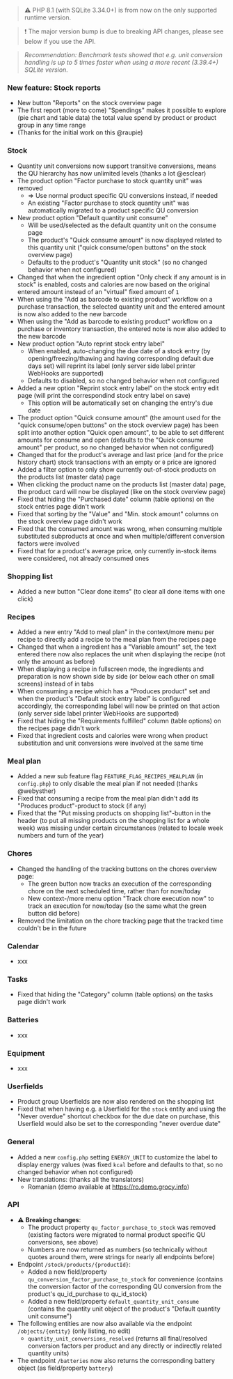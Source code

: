 > ⚠️ PHP 8.1 (with SQLite 3.34.0+) is from now on the only supported runtime version.

> ❗ The major version bump is due to breaking API changes, please see below if you use the API.

> _Recommendation: Benchmark tests showed that e.g. unit conversion handling is up to 5 times faster when using a more recent (3.39.4+) SQLite version._

### New feature: Stock reports

- New button "Reports" on the stock overview page
- The first report (more to come) "Spendings" makes it possible to explore (pie chart and table data) the total value spend by product or product group in any time range
- (Thanks for the initial work on this @raupie)

### Stock

- Quantity unit conversions now support transitive conversions, means the QU hierarchy has now unlimited levels (thanks a lot @esclear)
- The product option "Factor purchase to stock quantity unit" was removed
  - => Use normal product specific QU conversions instead, if needed
  - An existing "Factor purchase to stock quantity unit" was automatically migrated to a product specific QU conversion
- New product option "Default quantity unit consume"
  - Will be used/selected as the default quantity unit on the consume page
  - The product's "Quick consume amount" is now displayed related to this quantity unit ("quick consume/open buttons" on the stock overview page)
  - Defaults to the product's "Quantity unit stock" (so no changed behavior when not configured)
- Changed that when the ingredient option "Only check if any amount is in stock" is enabled, costs and calories are now based on the original entered amount instead of an "virtual" fixed amount of `1`
- When using the "Add as barcode to existing product" workflow on a purchase transaction, the selected quantity unit and the entered amount is now also added to the new barcode
- When using the "Add as barcode to existing product" workflow on a purchase or inventory transaction, the entered note is now also added to the new barcode
- New product option "Auto reprint stock entry label"
  - When enabled, auto-changing the due date of a stock entry (by opening/freezing/thawing and having corresponding default due days set) will reprint its label (only server side label printer WebHooks are supported)
  - Defaults to disabled, so no changed behavior when not configured
- Added a new option "Reprint stock entry label" on the stock entry edit page (will print the correspondind stock entry label on save)
  - This option will be automatically set on changing the entry's due date
- The product option "Quick consume amount" (the amount used for the "quick consume/open buttons" on the stock overview page) has been split into another option "Quick open amount", to be able to set different amounts for consume and open (defaults to the "Quick consume amount" per product, so no changed behavior when not configured)
- Changed that for the product's average and last price (and for the price history chart) stock transactions with an empty or `0` price are ignored
- Added a filter option to only show currently out-of-stock products on the products list (master data) page
- When clicking the product name on the products list (master data) page, the product card will now be displayed (like on the stock overview page)
- Fixed that hiding the "Purchased date" column (table options) on the stock entries page didn't work
- Fixed that sorting by the "Value" and "Min. stock amount" columns on the stock overview page didn't work
- Fixed that the consumed amount was wrong, when consuming multiple substituted subproducts at once and when multiple/different conversion factors were involved
- Fixed that for a product's average price, only currently in-stock items were considered, not already consumed ones

### Shopping list

- Added a new button "Clear done items" (to clear all done items with one click)

### Recipes

- Added a new entry "Add to meal plan" in the context/more menu per recipe to directly add a recipe to the meal plan from the recipes page
- Changed that when a ingredient has a "Variable amount" set, the text entered there now also replaces the unit when displaying the recipe (not only the amount as before)
- When displaying a recipe in fullscreen mode, the ingredients and preparation is now shown side by side (or below each other on small screens) instead of in tabs
- When consuming a recipe which has a "Produces product" set and when the product's "Default stock entry label" is configured accordingly, the corresponding label will now be printed on that action (only server side label printer WebHooks are supported)
- Fixed that hiding the "Requirements fulfilled" column (table options) on the recipes page didn't work
- Fixed that ingredient costs and calories were wrong when product substitution and unit conversions were involved at the same time

### Meal plan

- Added a new sub feature flag `FEATURE_FLAG_RECIPES_MEALPLAN` (in `config.php`) to only disable the meal plan if not needed (thanks @webysther)
- Fixed that consuming a recipe from the meal plan didn't add its "Produces product"-product to stock (if any)
- Fixed that the "Put missing products on shopping list"-button in the header (to put all missing products on the shopping list for a whole week) was missing under certain circumstances (related to locale week numbers and turn of the year)

### Chores

- Changed the handling of the tracking buttons on the chores overview page:
  - The green button now tracks an execution of the corresponding chore on the next scheduled time, rather than for now/today
  - New context-/more menu option "Track chore execution now" to track an execution for now/today (so the same what the green button did before)
- Removed the limitation on the chore tracking page that the tracked time couldn't be in the future

### Calendar

- xxx

### Tasks

- Fixed that hiding the "Category" column (table options) on the tasks page didn't work

### Batteries

- xxx

### Equipment

- xxx

### Userfields

- Product group Userfields are now also rendered on the shopping list
- Fixed that when having e.g. a Userfield for the `stock` entity and using the "Never overdue" shortcut checkbox for the due date on purchase, this Userfield would also be set to the corresponding "never overdue date"

### General

- Added a new `config.php` setting `ENERGY_UNIT` to customize the label to display energy values (was fixed `kcal` before and defaults to that, so no changed behavior when not configured)
- New translations: (thanks all the translators)
  - Romanian (demo available at <https://ro.demo.grocy.info>)

### API

- ⚠️ **Breaking changes**:
  - The product property `qu_factor_purchase_to_stock` was removed (existing factors were migrated to normal product specific QU conversions, see above)
  - Numbers are now returned as numbers (so technically without quotes around them, were strings for nearly all endpoints before)
- Endpoint `/stock/products/{productId}`:
  - Added a new field/property `qu_conversion_factor_purchase_to_stock` for convenience (contains the conversion factor of the corresponding QU conversion from the product's qu_id_purchase to qu_id_stock)
  - Added a new field/property `default_quantity_unit_consume` (contains the quantity unit object of the product's "Default quantity unit consume")
- The following entities are now also available via the endpoint `/objects/{entity}` (only listing, no edit)
  - `quantity_unit_conversions_resolved` (returns all final/resolved conversion factors per product and any directly or indirectly related quantity units)
- The endpoint `/batteries` now also returns the corresponding battery object (as field/property `battery`)
